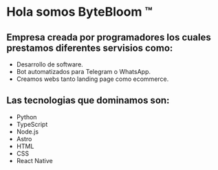 # Hola somos ByteBloom ™

## Empresa creada por programadores los cuales prestamos diferentes servisios como:
- Desarrollo de software.
- Bot automatizados para Telegram o WhatsApp.
- Creamos webs tanto landing page como ecommerce.
## Las tecnologias que dominamos son:
- Python
- TypeScript
- Node.js
- Astro
- HTML
- CSS
- React Native

